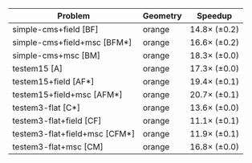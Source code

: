 | Problem                       | Geometry |      Speedup |
| ----------------------------- | -------- | ------------ |
| simple-cms+field [BF]         | orange   | 14.8× (±0.2) |
| simple-cms+field+msc [BFM*]   | orange   | 16.6× (±0.2) |
| simple-cms+msc [BM]           | orange   | 18.3× (±0.0) |
| testem15 [A]                  | orange   | 17.3× (±0.0) |
| testem15+field [AF*]          | orange   | 19.4× (±0.1) |
| testem15+field+msc [AFM*]     | orange   | 20.7× (±0.1) |
| testem3-flat [C*]             | orange   | 13.6× (±0.0) |
| testem3-flat+field [CF]       | orange   | 11.1× (±0.1) |
| testem3-flat+field+msc [CFM*] | orange   | 11.9× (±0.1) |
| testem3-flat+msc [CM]         | orange   | 16.8× (±0.0) |
